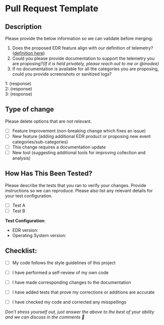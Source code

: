 # Pull Request Template

## Description

Please provide the below information so we can validate before merging:

1. Does the proposed EDR feature align with our definition of telemetry?([definition here](https://github.com/tsale/EDR-Telemetry/wiki/FAQ#5-how-is-telemetry-defined-in-this-context))
2. Could you please provide documentation to support the telemetry you are proposing?*(If it is held privately, please reach out to me or @inodee)*
3. If no documentation is available for all the categories you are proposing, could you provide screenshots or sanitized logs?

1: (response)\
2: (response)\
3: (response)

## Type of change

Please delete options that are not relevant.

- [ ] Feature Improvement (non-breaking change which fixes an issue)
- [ ] New feature (adding additional EDR product or proposing new event categories/sub-categories)
- [ ] This change requires a documentation update
- [ ] New tool (suggesting additional tools for improving collection and analysis)

## How Has This Been Tested?

Please describe the tests that you ran to verify your changes. Provide instructions so we can reproduce. Please also list any relevant details for your test configuration.

- [ ] Test A
- [ ] Test B

**Test Configuration**:
* EDR version: 
* Operating System version: 

## Checklist:

- [ ] My code follows the style guidelines of this project
- [ ] I have performed a self-review of my own code
- [ ] I have made corresponding changes to the documentation
- [ ] I have added tests that prove my corrections or additions are accurate
- [ ] I have checked my code and corrected any misspellings


*Don't stress yourself out, just answer the above to the best of your ability and we can discuss in the comments 🙂*

